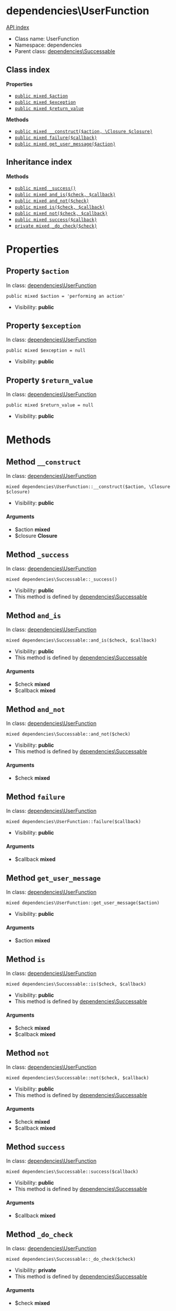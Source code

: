 # dependencies\UserFunction
[API index](../API-index.md)






* Class name: UserFunction
* Namespace: dependencies
* Parent class: [dependencies\Successable](../dependencies/Successable.md)




## Class index

**Properties**
* [`public mixed $action`](#property-action)
* [`public mixed $exception`](#property-exception)
* [`public mixed $return_value`](#property-return_value)

**Methods**
* [`public mixed __construct($action, \Closure $closure)`](#method-__construct)
* [`public mixed failure($callback)`](#method-failure)
* [`public mixed get_user_message($action)`](#method-get_user_message)


## Inheritance index


**Methods**
* [`public mixed _success()`](#method-_success)
* [`public mixed and_is($check, $callback)`](#method-and_is)
* [`public mixed and_not($check)`](#method-and_not)
* [`public mixed is($check, $callback)`](#method-is)
* [`public mixed not($check, $callback)`](#method-not)
* [`public mixed success($callback)`](#method-success)
* [`private mixed _do_check($check)`](#method-_do_check)



# Properties


## Property `$action`
In class: [dependencies\UserFunction](#top)

```
public mixed $action = 'performing an action'
```





* Visibility: **public**


## Property `$exception`
In class: [dependencies\UserFunction](#top)

```
public mixed $exception = null
```





* Visibility: **public**


## Property `$return_value`
In class: [dependencies\UserFunction](#top)

```
public mixed $return_value = null
```





* Visibility: **public**


# Methods


## Method `__construct`
In class: [dependencies\UserFunction](#top)

```
mixed dependencies\UserFunction::__construct($action, \Closure $closure)
```





* Visibility: **public**

#### Arguments

* $action **mixed**
* $closure **Closure**



## Method `_success`
In class: [dependencies\UserFunction](#top)

```
mixed dependencies\Successable::_success()
```





* Visibility: **public**
* This method is defined by [dependencies\Successable](../dependencies/Successable.md)



## Method `and_is`
In class: [dependencies\UserFunction](#top)

```
mixed dependencies\Successable::and_is($check, $callback)
```





* Visibility: **public**
* This method is defined by [dependencies\Successable](../dependencies/Successable.md)

#### Arguments

* $check **mixed**
* $callback **mixed**



## Method `and_not`
In class: [dependencies\UserFunction](#top)

```
mixed dependencies\Successable::and_not($check)
```





* Visibility: **public**
* This method is defined by [dependencies\Successable](../dependencies/Successable.md)

#### Arguments

* $check **mixed**



## Method `failure`
In class: [dependencies\UserFunction](#top)

```
mixed dependencies\UserFunction::failure($callback)
```





* Visibility: **public**

#### Arguments

* $callback **mixed**



## Method `get_user_message`
In class: [dependencies\UserFunction](#top)

```
mixed dependencies\UserFunction::get_user_message($action)
```





* Visibility: **public**

#### Arguments

* $action **mixed**



## Method `is`
In class: [dependencies\UserFunction](#top)

```
mixed dependencies\Successable::is($check, $callback)
```





* Visibility: **public**
* This method is defined by [dependencies\Successable](../dependencies/Successable.md)

#### Arguments

* $check **mixed**
* $callback **mixed**



## Method `not`
In class: [dependencies\UserFunction](#top)

```
mixed dependencies\Successable::not($check, $callback)
```





* Visibility: **public**
* This method is defined by [dependencies\Successable](../dependencies/Successable.md)

#### Arguments

* $check **mixed**
* $callback **mixed**



## Method `success`
In class: [dependencies\UserFunction](#top)

```
mixed dependencies\Successable::success($callback)
```





* Visibility: **public**
* This method is defined by [dependencies\Successable](../dependencies/Successable.md)

#### Arguments

* $callback **mixed**



## Method `_do_check`
In class: [dependencies\UserFunction](#top)

```
mixed dependencies\Successable::_do_check($check)
```





* Visibility: **private**
* This method is defined by [dependencies\Successable](../dependencies/Successable.md)

#### Arguments

* $check **mixed**


